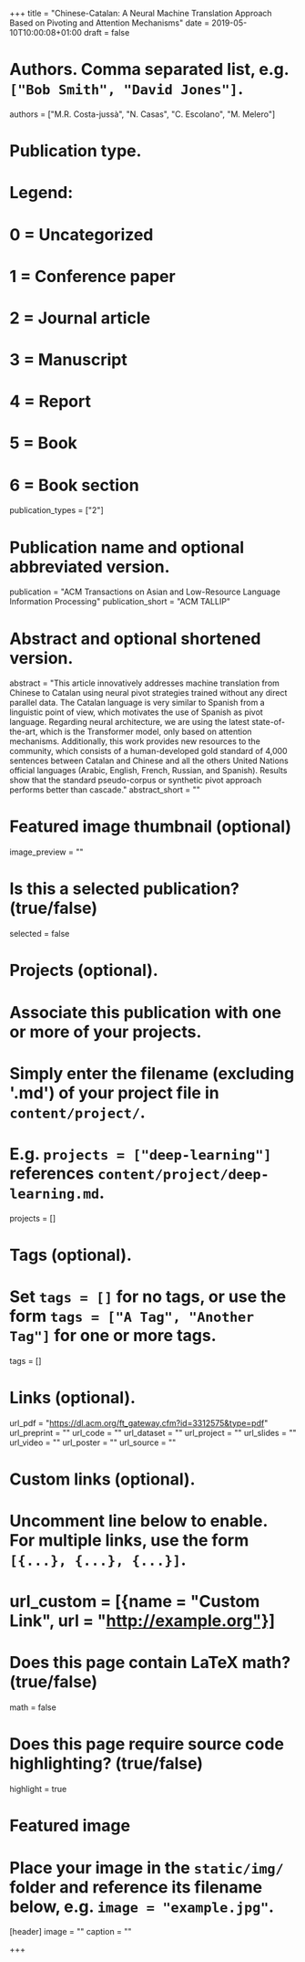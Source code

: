 +++
title = "Chinese-Catalan: A Neural Machine Translation Approach Based on Pivoting and Attention Mechanisms"
date = 2019-05-10T10:00:08+01:00
draft = false

# Authors. Comma separated list, e.g. `["Bob Smith", "David Jones"]`.
authors = ["M.R. Costa-jussà", "N. Casas", "C. Escolano", "M. Melero"]

# Publication type.
# Legend:
# 0 = Uncategorized
# 1 = Conference paper
# 2 = Journal article
# 3 = Manuscript
# 4 = Report
# 5 = Book
# 6 = Book section
publication_types = ["2"]

# Publication name and optional abbreviated version.
publication = "ACM Transactions on Asian and Low-Resource Language Information Processing"
publication_short = "ACM TALLIP"

# Abstract and optional shortened version.
abstract = "This article innovatively addresses machine translation from Chinese to Catalan using neural pivot strategies trained without any direct parallel data. The Catalan language is very similar to Spanish from a linguistic point of view, which motivates the use of Spanish as pivot language. Regarding neural architecture, we are using the latest state-of-the-art, which is the Transformer model, only based on attention mechanisms. Additionally, this work provides new resources to the community, which consists of a human-developed gold standard of 4,000 sentences between Catalan and Chinese and all the others United Nations official languages (Arabic, English, French, Russian, and Spanish). Results show that the standard pseudo-corpus or synthetic pivot approach performs better than cascade."
abstract_short = ""

# Featured image thumbnail (optional)
image_preview = ""

# Is this a selected publication? (true/false)
selected = false

# Projects (optional).
#   Associate this publication with one or more of your projects.
#   Simply enter the filename (excluding '.md') of your project file in `content/project/`.
#   E.g. `projects = ["deep-learning"]` references `content/project/deep-learning.md`.
projects = []

# Tags (optional).
#   Set `tags = []` for no tags, or use the form `tags = ["A Tag", "Another Tag"]` for one or more tags.
tags = []

# Links (optional).
url_pdf = "https://dl.acm.org/ft_gateway.cfm?id=3312575&type=pdf"
url_preprint = ""
url_code = ""
url_dataset = ""
url_project = ""
url_slides = ""
url_video = ""
url_poster = ""
url_source = ""

# Custom links (optional).
#   Uncomment line below to enable. For multiple links, use the form `[{...}, {...}, {...}]`.
# url_custom = [{name = "Custom Link", url = "http://example.org"}]

# Does this page contain LaTeX math? (true/false)
math = false

# Does this page require source code highlighting? (true/false)
highlight = true

# Featured image
# Place your image in the `static/img/` folder and reference its filename below, e.g. `image = "example.jpg"`.
[header]
image = ""
caption = ""

+++

